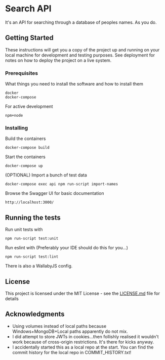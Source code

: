 # Search API

It's an API for searching through a database of peoples names. As you do.

## Getting Started

These instructions will get you a copy of the project up and running on your local machine for development and testing purposes. See deployment for notes on how to deploy the project on a live system.

### Prerequisites

What things you need to install the software and how to install them

```
docker
docker-compose
```

For active development

```
npm+node
```

### Installing

Build the containers

```
docker-compose build
```

Start the containers

```
docker-compose up
```

(OPTIONAL) Import a bunch of test data

```
docker-compose exec api npm run-script import-names
```

Browse the Swagger UI for basic documentation

```
http://localhost:3000/
```


## Running the tests

Run unit tests with

```
npm run-script test:unit
```

Run eslint with (Preferably your IDE should do this for you...)

```
npm run-script test:lint
```

There is also a WallabyJS config.



## License

This project is licensed under the MIT License - see the [LICENSE.md](LICENSE.md) file for details

## Acknowledgments

* Using volumes instead of local paths because Windows+MongoDB+Local paths apparently do not mix.
* I did attempt to store JWTs in cookies...then follishly realised it wouldn't work because of cross-origin restrictions. It's there for kicks anyway.
* I accidentally started this as a local repo at the start. You can find the commit history for the local repo in COMMIT_HISTORY.txt!
